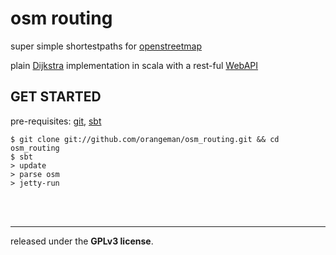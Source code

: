 osm routing
===========

super simple shortestpaths for [openstreetmap](http://openstreetmap.org)

plain [Dijkstra](https://github.com/orangeman/osm_routing/blob/master/src/main/scala/Dijkstra.scala) implementation in scala with a rest-ful [WebAPI](https://github.com/orangeman/osm_routing/blob/master/src/main/scala/WebAPI.scala )


GET STARTED
-----------
pre-requisites: [git](http://git-scm.com), [sbt](https://github.com/harrah/xsbt)

	$ git clone git://github.com/orangeman/osm_routing.git && cd osm_routing
	$ sbt 
	> update
	> parse osm
	> jetty-run


<br/><br/>

----------------
released under the **GPLv3 license**.


